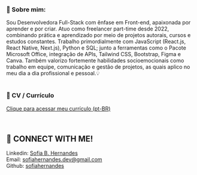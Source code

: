 ### 🌼 Sobre mim:  
  Sou Desenvolvedora Full-Stack com ênfase em Front-end, apaixonada por aprender e por criar. Atuo como freelancer part-time desde 2022, combinando prática e aprendizado por meio de projetos autorais, cursos e estudos constantes. Trabalho primordialmente com JavaScript (React.js, React Native, Next.js), Python e SQL; junto a ferramentas como o Pacote  Microsoft Office, integração de APIs, Tailwind CSS, Bootstrap, Figma e Canva. Também valorizo fortemente habilidades socioemocionais como trabalho em equipe, comunicação e gestão de projetos, as quais aplico no meu dia a dia profissional e pessoal.💡
<br>
<br>

### 💼 CV / Currículo
[Clique para acessar meu currículo (pt-BR)](https://drive.google.com/file/d/1uf5nn_Df_m1FVEzdwQvSZPRfVwTFIm8U/view?usp=sharing) <br>

<br>

## 📩 CONNECT WITH ME!
Linkedin: [Sofia B. Hernandes](https://www.linkedin.com/in/sofiahernandes)    
Email: [sofiahernandes.dev@gmail.com](mailto:sofiahernandes.dev@gmail.com)  
Github: [sofiahernandes](https://github.com/sofiahernandes)  
